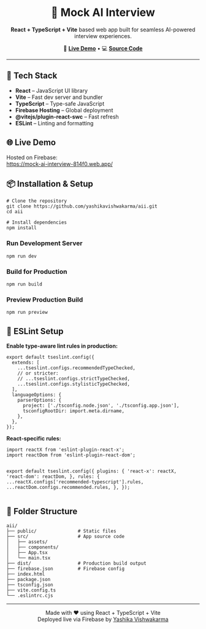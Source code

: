 <h1 align="center">🧠 Mock AI Interview</h1>

<p align="center">
  <b>React + TypeScript + Vite</b> based web app built for seamless AI-powered interview experiences.
</p>

<p align="center">
  🔗 <a href="https://mock-ai-interview-814f0.web.app/" target="_blank"><b>Live Demo</b></a> •
  💻 <a href="https://github.com/yashikavishwakarma/aii" target="_blank"><b>Source Code</b></a>
</p>

<hr/>

<h2>🚀 Tech Stack</h2>
<ul>
  <li><b>React</b> – JavaScript UI library</li>
  <li><b>Vite</b> – Fast dev server and bundler</li>
  <li><b>TypeScript</b> – Type-safe JavaScript</li>
  <li><b>Firebase Hosting</b> – Global deployment</li>
  <li><b>@vitejs/plugin-react-swc</b> – Fast refresh</li>
  <li><b>ESLint</b> – Linting and formatting</li>
</ul>

<h2>🌐 Live Demo</h2>
<p>
  Hosted on Firebase:<br/>
  <a href="https://mock-ai-interview-814f0.web.app/" target="_blank">https://mock-ai-interview-814f0.web.app/</a>
</p>

<h2>📦 Installation & Setup</h2>

<pre><code># Clone the repository
git clone https://github.com/yashikavishwakarma/aii.git
cd aii

# Install dependencies
npm install
</code></pre>

<h3>Run Development Server</h3>
<pre><code>npm run dev</code></pre>

<h3>Build for Production</h3>
<pre><code>npm run build</code></pre>

<h3>Preview Production Build</h3>
<pre><code>npm run preview</code></pre>

<h2>🧹 ESLint Setup</h2>

<p><b>Enable type-aware lint rules in production:</b></p>
<pre><code>export default tseslint.config({
  extends: [
    ...tseslint.configs.recommendedTypeChecked,
    // or stricter:
    // ...tseslint.configs.strictTypeChecked,
    ...tseslint.configs.stylisticTypeChecked,
  ],
  languageOptions: {
    parserOptions: {
      project: ['./tsconfig.node.json', './tsconfig.app.json'],
      tsconfigRootDir: import.meta.dirname,
    },
  },
});
</code></pre>

<p><b>React-specific rules:</b></p>
<pre><code>import reactX from 'eslint-plugin-react-x';
import reactDom from 'eslint-plugin-react-dom';

export default tseslint.config({
  plugins: {
    'react-x': reactX,
    'react-dom': reactDom,
  },
  rules: {
    ...reactX.configs['recommended-typescript'].rules,
    ...reactDom.configs.recommended.rules,
  },
});
</code></pre>

<h2>📁 Folder Structure</h2>
<pre><code>aii/
├── public/               # Static files
├── src/                  # App source code
│   ├── assets/           
│   ├── components/       
│   ├── App.tsx           
│   └── main.tsx          
├── dist/                 # Production build output
├── firebase.json         # Firebase config
├── index.html            
├── package.json          
├── tsconfig.json         
├── vite.config.ts        
└── .eslintrc.cjs         
</code></pre>

<hr/>

<p align="center">
  Made with ❤️ using React + TypeScript + Vite<br/>
  Deployed live via Firebase by <a href="https://github.com/yashikavishwakarma" target="_blank">Yashika Vishwakarma</a>
</p>
